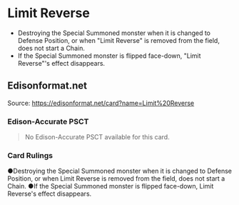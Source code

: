 # Limit Reverse

*   Destroying the Special Summoned monster when it is changed to Defense Position, or when "Limit Reverse" is removed from the field, does not start a Chain.
*   If the Special Summoned monster is flipped face-down, "Limit Reverse"'s effect disappears.

## Edisonformat.net

Source: https://edisonformat.net/card?name=Limit%20Reverse

### Edison-Accurate PSCT

> No Edison-Accurate PSCT available for this card.

### Card Rulings

●Destroying the Special Summoned monster when it is changed to Defense Position, or when Limit Reverse is removed from the field, does not start a Chain.
●If the Special Summoned monster is flipped face-down, Limit Reverse's effect disappears.
            